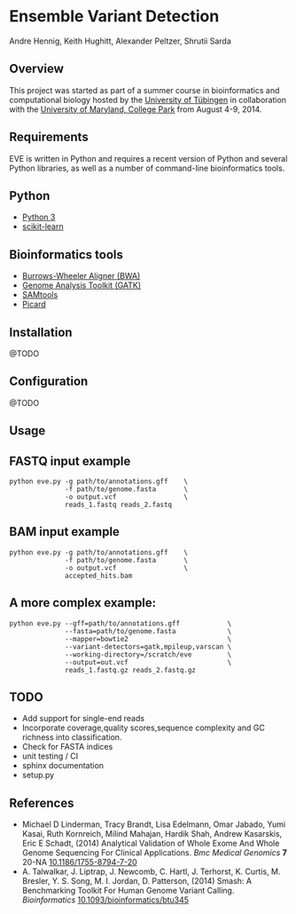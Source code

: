 Ensemble Variant Detection
==========================

Andre Hennig, Keith Hughitt, Alexander Peltzer, Shrutii Sarda

Overview
--------

This project was started as part of a summer course in bioinformatics
and computational biology hosted by the [University of
Tübingen](http://www.ra.cs.uni-tuebingen.de/links/bioinformatik/welcome_e.html)
in collaboration with the [University of Maryland, College
Park](http://www.cbcb.umd.edu/) from August 4-9, 2014.

Requirements
------------

EVE is written in Python and requires a recent version of Python and several
Python libraries, as well as a number of command-line bioinformatics tools.

## Python

- [Python 3](https://www.python.org/downloads/)
- [scikit-learn](http://scikit-learn.org/stable/)

## Bioinformatics tools

- [Burrows-Wheeler Aligner (BWA)](http://bio-bwa.sourceforge.net/)
- [Genome Analysis Toolkit (GATK)](https://www.broadinstitute.org/gatk/)
- [SAMtools](http://samtools.sourceforge.net/)
- [Picard](http://picard.sourceforge.net/)

Installation
------------
@TODO

Configuration
-------------
@TODO

Usage
-----

## FASTQ input example

```
python eve.py -g path/to/annotations.gff    \
              -f path/to/genome.fasta       \
              -o output.vcf                 \
              reads_1.fastq reads_2.fastq
```

## BAM input example

```
python eve.py -g path/to/annotations.gff    \
              -f path/to/genome.fasta       \
              -o output.vcf                 \
              accepted_hits.bam
```

## A more complex example:

```
python eve.py --gff=path/to/annotations.gff            \
              --fasta=path/to/genome.fasta             \
              --mapper=bowtie2                         \
              --variant-detectors=gatk,mpileup,varscan \
              --working-directory=/scratch/eve         \
              --output=out.vcf                         \
              reads_1.fastq.gz reads_2.fastq.gz
```

TODO
----
- Add support for single-end reads
- Incorporate coverage,quality scores,sequence complexity and GC richness
  into classification.
- Check for FASTA indices
- unit testing / CI
- sphinx documentation
- setup.py

References
----------

-   Michael D Linderman, Tracy Brandt, Lisa Edelmann, Omar Jabado, Yumi
    Kasai, Ruth Kornreich, Milind Mahajan, Hardik Shah, Andrew
    Kasarskis, Eric E Schadt, (2014) Analytical Validation of Whole
    Exome And Whole Genome Sequencing For Clinical Applications. <em>Bmc
    Medical Genomics</em> <strong>7</strong> 20-NA
    <a href="http://dx.doi.org/10.1186/1755-8794-7-20">10.1186/1755-8794-7-20</a>
-   A. Talwalkar, J. Liptrap, J. Newcomb, C. Hartl, J. Terhorst, K.
    Curtis, M. Bresler, Y. S. Song, M. I. Jordan, D. Patterson, (2014)
    Smash: A Benchmarking Toolkit For Human Genome Variant Calling.
    <em>Bioinformatics</em>
    <a href="http://dx.doi.org/10.1093/bioinformatics/btu345">10.1093/bioinformatics/btu345</a>
